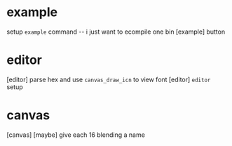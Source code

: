 # example

setup `example` command -- i just want to ecompile one bin
[example] button

# editor

[editor] parse hex and use `canvas_draw_icn` to view font
[editor] `editor` setup

# canvas

[canvas] [maybe] give each 16 blending a name
